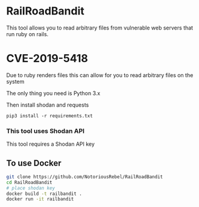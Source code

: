 # RailRoadBandit

This tool allows you to read arbitrary files from vulnerable web servers that run ruby on rails. 
# CVE-2019-5418

Due to ruby renders files this can allow for you to read arbitrary files on the system

The only thing you need is Python 3.x

Then install shodan and requests

```pip3 install -r requirements.txt```

### This tool uses Shodan API 

This tool requires a Shodan API key

## To use Docker

```bash
git clone https://github.com/NotoriousRebel/RailRoadBandit
cd RailRoadBandit
# place shodan key 
docker build -t railbandit .  
docker run -it railbandit
```

